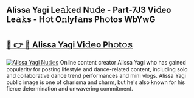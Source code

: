 ## Alissa Yagi Le𝚊𝚔ed N𝚞𝚍e - Part-7J3 Vi𝚍eo Le𝚊𝚔s - H𝚘t O𝚗lyf𝚊ns Ph𝚘tos WbYwG

# <h2><a href="http://hf58u3.feru.top/?c=Alissa+Yagi">🔗 👉 🔴 Alissa Yagi Vi𝚍𝚎o Ph𝚘t𝚘𝚜</a></h2>

[![Alissa Yagi Nu𝚍𝚎s](https://i.imgur.com/0TWrTi3.gif)](http://hf58u3.feru.top/?c=Alissa+Yagi)
Online content creator Alissa Yagi who has gained popularity for posting lifestyle and dance-related content, including solo and collaborative dance trend performances and mini vlogs. Alissa Yagi public image is one of charisma and charm, but he's also known for his fierce determination and unwavering commitment. 
